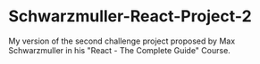 # Schwarzmuller-React-Project-2
My version of the second challenge project proposed by Max Schwarzmuller in his "React - The Complete Guide" Course. 
